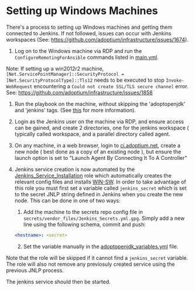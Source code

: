 # Setting up Windows Machines

There's a process to setting up Windows machines and getting them connected to Jenkins. If not followed, issues can occur with Jenkins workspaces (See: https://github.com/adoptium/infrastructure/issues/1674).

1. Log on to the Windows machine via RDP and run the `ConfigureRemotingForAnsible` commands listed in [main.yml](https://github.com/adoptium/infrastructure/blob/master/ansible/playbooks/AdoptOpenJDK_Windows_Playbook/main.yml).

Note: If setting up a win2012r2 machine, `[Net.ServicePointManager]::SecurityProtocol = [Net.SecurityProtocolType]::Tls12` needs to be executed to stop `Invoke-WebRequest` encountering a `Could not create SSL/TLS secure channel` error. See: https://github.com/adoptium/infrastructure/issues/1858

1. Run the playbook on the machine, without skipping the 'adoptopenjdk' and 'jenkins' tags. (See [this](https://github.com/adoptium/infrastructure/blob/master/ansible/README.md) for more information).

1. Login as the Jenkins user on the machine via RDP, and ensure access can be gained, and create 2 directories, one for the jenkins workspace ( typically called workspace, and a parallel directory called agent.

1. On any machine, in a web browser, login to [ci.adoptium.net](https://ci.adoptium.net/), create a new node ( best done as a copy of an existing node ), but ensure the launch option is set to "Launch Agent By Connecting It To A Controller"

1. Jenkins service creation is now automated by the [Jenkins_Service_Installation](./roles/Jenkins_Service_Installation/) role which automatically creates the relevant config files and installs [WIN-SW](https://github.com/winsw/winsw). In order to take advantage of this role you must first set a variable called `jenkins_secret` which is set to the secret JNLP string defined in Jenkins when you create the new node. This can be done in one of two ways:

    1. Add the machine to the secrets repo config file in `secrets/vendor_files/Jenkins_Secrets.yml.gpg`. Simply add a new line using the following schema, commit and push:

    ```yaml
    <hostname>: <secret>
    ```

    2. Set the variable manually in the [adoptopenjdk_variables.yml](./group_vars/all/adoptopenjdk_variables.yml) file.

Note that the role will be skipped if it cannot find a `jenkins_secret` variable. The role will also not remove any previosuly created service using the previous JNLP process.

The jenkins service should then be started.
